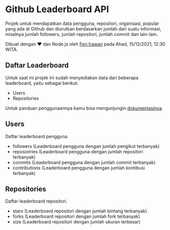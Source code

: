# Github Leaderboard API

Projek untuk mendapatkan data pengguna, repositori, organisasi, popular yang ada di Github dan diurutkan berdasarkan jumlah dari suatu informasi, misalnya jumlah followers, jumlah repositori, jumlah commit dan lain-lain.

Dibuat dengan ❤ dan Node.js oleh [Feri Irawan](https://github.com/feri-irawan) pada Ahad, 15/12/2021, 12:30 WITA.

## Daftar Leaderboard

Untuk saat ini projek ini sudah menyediakan data dari beberapa leaderboard, yaitu sebagai berikut:

- Users
- Repositories

Untuk panduan penggunaannya kamu bisa mengunjungin [dokumentasinya](https://github-leaderboard.vercel.app).

## Users

Daftar leaderboard pengguna.

- followers (Leaderboard pengguna dengan jumlah pengikut terbanyak)
- reposiotries (Leaderboard pengguna dengan jumlah repositori terbanyak)
- commits (Leaderboard pengguna dengan jumlah commit terbanyak)
- contributions (Leaderboard pengguna dengan jumlah kontibusi terbanyak)

## Repositories

Daftar leaderboard repositori.

- stars (Leaderboard repositori dengan jumlah bintang terbanyak)
- forks (Leaderboard repositori dengan jumlah fork terbanyak)
- size (Leaderboard repositori dengan jumlah ukuran terbesar)
